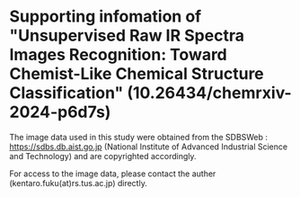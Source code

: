 # Supporting infomation of "Unsupervised Raw IR Spectra Images Recognition: Toward Chemist-Like Chemical Structure Classification" (10.26434/chemrxiv-2024-p6d7s)


The image data used in this study were obtained from the SDBSWeb : https://sdbs.db.aist.go.jp (National Institute of Advanced Industrial Science and Technology) and are copyrighted accordingly.

For access to the image data, please contact the auther (kentaro.fuku(at)rs.tus.ac.jp) directly.
